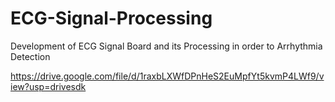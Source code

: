 # ECG-Signal-Processing
Development of ECG Signal Board and its Processing in order to Arrhythmia Detection

https://drive.google.com/file/d/1raxbLXWfDPnHeS2EuMpfYt5kvmP4LWf9/view?usp=drivesdk
